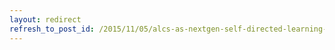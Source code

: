 ```yaml
---
layout: redirect
refresh_to_post_id: /2015/11/05/alcs-as-nextgen-self-directed-learning-pt-1
---
```

